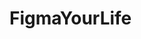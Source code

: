 # FigmaYourLife
<!-- Mark Ortega -->
<!-- 10/25/23 -->
<!-- In this project i made a figma about a dnd character i started a while back then i tried to create a website based on the figma -->

<!-- Peer Reviewer: Leo Garcia -->
<!-- Review Notes: Everything looks about right according to the Figma. The only thing I really would change would be to make some of the text bigger to make up for the lack of words. Other than that this is good -->